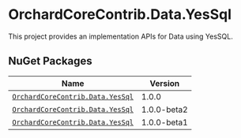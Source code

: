 # OrchardCoreContrib.Data.YesSql

This project provides an implementation APIs for Data using YesSQL.

## NuGet Packages

| Name                                                                                                          | Version     |
|---------------------------------------------------------------------------------------------------------------|-------------|
| [`OrchardCoreContrib.Data.YesSql`](https://www.nuget.org/packages/OrchardCoreContrib.Data.YesSql/1.0.0)       | 1.0.0       |
| [`OrchardCoreContrib.Data.YesSql`](https://www.nuget.org/packages/OrchardCoreContrib.Data.YesSql/1.0.0-beta2) | 1.0.0-beta2 |
| [`OrchardCoreContrib.Data.YesSql`](https://www.nuget.org/packages/OrchardCoreContrib.Data.YesSql/1.0.0-beta1) | 1.0.0-beta1 |
